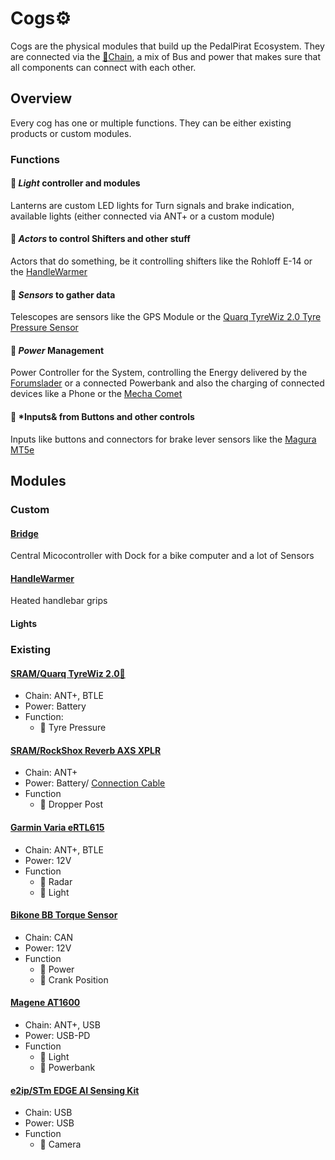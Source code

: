 # Cogs⚙️
Cogs are the physical modules that build up the PedalPirat Ecosystem. They are connected via the [🔗Chain](https://github.com/PedalPirat/Chain), a mix of Bus and power that makes sure that all components can connect with each other.

## Overview
Every cog has one or multiple functions.
They can be either existing products or custom modules.

### Functions

#### 🏮 *Light* controller and modules
Lanterns are custom LED lights for Turn signals and brake indication, available lights (either connected via ANT+ or a custom module)
#### 🔧 *Actors* to control Shifters and other stuff
Actors that do something, be it controlling shifters like the Rohloff E-14 or the [HandleWarmer](https://github.com/PedalPirat/HandleWarmer)
#### 🔭 *Sensors* to gather data
Telescopes are sensors like the GPS Module or the [Quarq TyreWiz 2.0 Tyre Pressure Sensor](https://www.sram.com/de/quarq/models/wh-trwz-e1)
#### 🔋 *Power* Management
Power Controller for the System, controlling the Energy delivered by the [Forumslader](https://www.forumslader.de/aheadlader-v6/) or a connected Powerbank and also the charging of connected devices like a Phone or the [Mecha Comet](https://mecha.so/comet)
#### 🛞 *Inputs& from Buttons and other controls
Inputs like buttons and connectors for brake lever sensors like the [Magura MT5e](https://www.bike-components.de/de/Magura/MT5e-Carbotecture-Scheibenbremse-p45434/)


## Modules
### Custom
#### [Bridge](https://github.com/PedalPirat/comet-Navigator)
Central Micocontroller with Dock for a bike computer and a lot of Sensors
#### [HandleWarmer](https://github.com/PedalPirat/Cog-HandleWarmer)
Heated handlebar grips

#### Lights

### Existing
#### [SRAM/Quarq TyreWiz 2.0🔭](https://www.sram.com/de/quarq/models/wh-trwz-e1)
- Chain: ANT+, BTLE
- Power: Battery
- Function:
  - 🔭 Tyre Pressure
 
#### [SRAM/RockShox Reverb AXS XPLR](https://www.sram.com/de/rockshox/models/sp-rvb-xplr-a1)
- Chain: ANT+
- Power: Battery/ [Connection Cable](https://www.bike24.de/p1834215.html)
- Function
  - 🔧 Dropper Post
#### [Garmin Varia eRTL615](https://www.garmin.com/en-US/p/874099/)
- Chain: ANT+, BTLE
- Power: 12V
- Function
  - 🔭 Radar
  - 🏮 Light

#### [Bikone BB Torque Sensor](https://www.bikone.com/bottombracket-torque-sensors/)
- Chain: CAN
- Power: 12V
- Function
  - 🔭 Power
  - 🔭 Crank Position
 
#### [Magene AT1600](https://www.magene.com/en/bike-lights/208-at1200-at1600-smart-bike-headlight.html)
- Chain: ANT+, USB
- Power: USB-PD
- Function
  - 🏮 Light
  - 🔋 Powerbank

#### [e2ip/STm EDGE AI Sensing Kit](https://shop.e2ip.com/)
- Chain: USB
- Power: USB
- Function
  - 🔭 Camera
